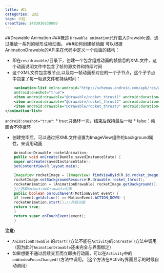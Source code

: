 ```yaml
---
title: 占1
categories: 占位
tags: 占位
creatTime: 1483936830000
---
```


##Drawable Animation
###概述
`Drawable animation`允许载入Drawable源，通过播放一系列的帧形成帧动画。
###如何创建帧动画
可以根据AnimationDrawable的API来在代码中定义一个动画的结构：
*	即在`res/drawable/`目录下，创建一个包含组成动画的帧信息的XML文件，这个动画说明文件中包含了帧的源文件和持续时间
*	这个XML文件包含根节点<animation-list>,以及每一帧动画都对应的一个子节点<item>，这个子节点中包含了每一帧源文件和持续时间：
```xml
	<animation-list xmlns:android="http://schemas.android.com/apk/res/android"
    android:oneshot="true">
    <item android:drawable="@drawable/rocket_thrust1" android:duration="200" />
    <item android:drawable="@drawable/rocket_thrust2" android:duration="200" />
    <item android:drawable="@drawable/rocket_thrust3" android:duration="200" />
</animation-list>
```
`android:oneshot="true"`:
	*	true:只循环一次，结束后保持最后一帧
	*	false：动画会不停循环

*	创建完毕后，可以通过把XML文件设置为ImageView组件的background属性，来调用动画
```java
	AnimationDrawable rocketAnimation;
	public void onCreate(Bundle savedInstanceState) {
  	super.onCreate(savedInstanceState);
  	setContentView(R.layout.main);

  	ImageView rocketImage = (ImageView) findViewById(R.id.rocket_image);
  	rocketImage.setBackgroundResource(R.drawable.rocket_thrust);
  	rocketAnimation = (AnimationDrawable) rocketImage.getBackground();
	}//获取AnimationDrawable对象
	public boolean onTouchEvent(MotionEvent event) {
  	if (event.getAction() == MotionEvent.ACTION_DOWN) {
    rocketAnimation.start();//开启动画
    return true;
  	}
  	return super.onTouchEvent(event);
	}
```

**注意:**
*	`AnimationDrawable` 的`start()`方法不能在`Activity`的`onCreate()`方法中调用（因为此时`AnimationDrawable`还未完全与界面绑定）
*	如果想要不通过后续交互而立即执行动画，可以在`Activity`中的`onWindowFocusChanged()`方法中调用。（这个方法在Activity界面显示的时候自动调用）